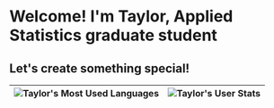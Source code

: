 # Welcome! I'm Taylor, Applied Statistics graduate student
## Let's create something special!
| ![Taylor's Most Used Languages](https://github-readme-stats.vercel.app/api/top-langs/?username=taylorrodriguez&&langs_count=8&layout=compact&title_color=fabd2f&text_color=8ec07c&bg_color=282828)  | ![Taylor's User Stats](https://github-readme-stats.vercel.app/api?username=taylorrodriguez&show_icons=true&theme=gruvbox)  |
| ------------- | ------------- |